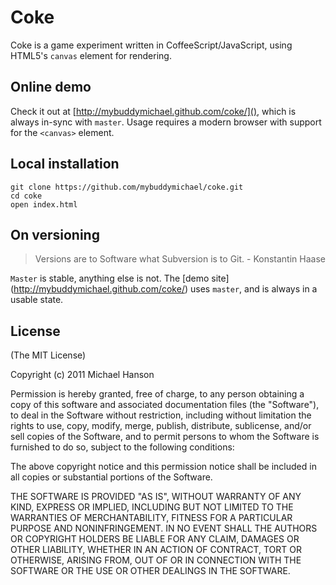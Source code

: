 Coke
====

Coke is a game experiment written in CoffeeScript/JavaScript, using HTML5's
`canvas` element for rendering.

## Online demo

Check it out at [http://mybuddymichael.github.com/coke/](), which is always
in-sync with `master`. Usage requires a modern browser with support for the
`<canvas>` element.

## Local installation

    git clone https://github.com/mybuddymichael/coke.git
    cd coke
    open index.html

## On versioning

> Versions are to Software what Subversion is to Git. - Konstantin Haase

`Master` is stable, anything else is not. The [demo site]
(http://mybuddymichael.github.com/coke/) uses `master`, and is always in a
usable state.

## License

(The MIT License)

Copyright (c) 2011 Michael Hanson

Permission is hereby granted, free of charge, to any person obtaining a copy
of this software and associated documentation files (the "Software"), to deal
in the Software without restriction, including without limitation the rights
to use, copy, modify, merge, publish, distribute, sublicense, and/or sell
copies of the Software, and to permit persons to whom the Software is
furnished to do so, subject to the following conditions:

The above copyright notice and this permission notice shall be included in
all copies or substantial portions of the Software.

THE SOFTWARE IS PROVIDED "AS IS", WITHOUT WARRANTY OF ANY KIND, EXPRESS OR
IMPLIED, INCLUDING BUT NOT LIMITED TO THE WARRANTIES OF MERCHANTABILITY,
FITNESS FOR A PARTICULAR PURPOSE AND NONINFRINGEMENT. IN NO EVENT SHALL THE
AUTHORS OR COPYRIGHT HOLDERS BE LIABLE FOR ANY CLAIM, DAMAGES OR OTHER
LIABILITY, WHETHER IN AN ACTION OF CONTRACT, TORT OR OTHERWISE, ARISING FROM,
OUT OF OR IN CONNECTION WITH THE SOFTWARE OR THE USE OR OTHER DEALINGS IN
THE SOFTWARE.
